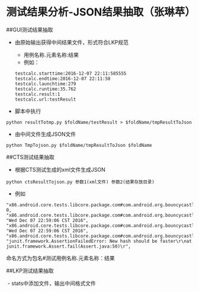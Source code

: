 # 测试结果分析-JSON结果抽取（张琳苹）

##GUI测试结果抽取
  
  - 由原始输出获得中间结果文件，形式符合LKP规范
    - 用例名称.元素名称:结果
    - 例如：
    ```
    testcalc.starttime:2016-12-07 22:11:585555
    testcalc.endtime:2016-12-07 22:11:58
    testcalc.launchtime:279
    testcalc.runtime:35.762
    testcalc.result:1
    testcalc.url:testResult
    ```
  
  - 脚本中执行
  ```
  python resultTotmp.py $foldName/testResult > $foldName/tmpResultToJson
  ```
  
  - 由中间文件生成JSON文件
  ```
  python TmpTojson.py $foldName/tmpResultToJson $foldName
  ```

##CTS测试结果抽取
  
  - 根据CTS测试生成的xml文件生成JSON
  
  ```
  python ctsResultTojson.py 参数1(xml文件) 参数2(结果存放目录)
  ```
  - 例如
  
  ```
  "x86.android.core.tests.libcore.package.com#com.android.org.bouncycastle.crypto.digests.DigestTest.testSHA256.result": 0, 
 "x86.android.core.tests.libcore.package.com#com.android.org.bouncycastle.crypto.digests.DigestTest.testSHA256.starttime": "Wed Dec 07 22:59:06 CST 2016", 
 "x86.android.core.tests.libcore.package.com#com.android.org.bouncycastle.crypto.digests.DigestTest.testSHA256.endtime": "Wed Dec 07 22:59:06 CST 2016", 
 "x86.android.core.tests.libcore.package.com#com.android.org.bouncycastle.crypto.digests.DigestTest.testSHA256.errorMessage": "junit.framework.AssertionFailedError: New hash should be faster\r\nat junit.framework.Assert.fail(Assert.java:50)\r",
 ```
 命名方式为包名#测试用例名称.元素名称：结果
 
##LKP测试结果抽取

  - stats中添加文件，输出中间格式文件
